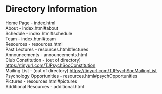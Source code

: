 # Directory Information

Home Page - index.html  
About - index.html#about  
Schedule - index.html#schedule  
Team - index.html#team  
Resources - resources.html  
Past Lectures - resources.html#lectures  
Announcements - announcements.html  
Club Constitution - (out of directory) https://tinyurl.com/TJPsychSocConstitution  
Mailing List - (out of directory) https://tinyurl.com/TJPsychSocMailingList   
Psychology Opportunities - resources.html#psychOpportunities  
Pictures - resources.html#pictures  
Additional Resources - additional.html
